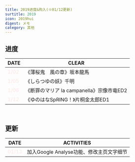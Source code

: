 ```yaml
---
title: 2019进度&购入(※01/12更新)
surtitle: 2019
icon: 2019hui
digest: メモ
category: 其他
---
```


## 进度

| DATE                              | CLEAR                                     |
| --------------------------------- | ----------------------------------------- |
| <font color="#FFE4E1">1/02</font> | 《薄桜鬼　風の章》坂本龍馬                |
| <font color="#FFE4E1">1/05</font> | 《しらつゆの妖》千明                      |
| <font color="#FFE4E1">1/06</font> | 《断罪のマリア la campanella》宗像市竜ED2 |
| <font color="#FFE4E1">1/12</font> | 《ゆのはなSpRING！》片桐金太郎ED1         |

<br>

## 更新

| DATE                               | ACTIVITIES                               |
| ---------------------------------- | ---------------------------------------- |
| <font color="#FFE4E1">01/13</font> | 加入Google Analyse功能、修改主页文字细节 |